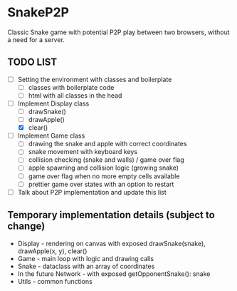 # SnakeP2P

Classic Snake game with potential P2P play between two browsers, without a need for a server.

## TODO LIST

- [ ] Setting the environment with classes and boilerplate
  - [ ] classes with boilerplate code
  - [ ] html with all classes in the head

- [ ] Implement Display class
  - [ ] drawSnake() 
  - [ ] drawApple()
  - [x] clear()

- [ ] Implement Game class
  - [ ] drawing the snake and apple with correct coordinates
  - [ ] snake movement with keyboard keys
  - [ ] collision checking (snake and walls) / game over flag
  - [ ] apple spawning and collision logic (growing snake) 
  - [ ] game over flag when no more empty cells available
  - [ ] prettier game over states with an option to restart

- [ ] Talk about P2P implementation and update this list

## Temporary implementation details (subject to change)
- Display - rendering on canvas with exposed drawSnake(snake), drawApple(x, y), clear()
- Game - main loop with logic and drawing calls
- Snake - dataclass with an array of coordinates
- In the future Network - with exposed getOpponentSnake(): snake
- Utils - common functions
